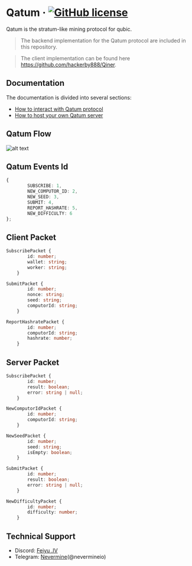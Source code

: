 # Qatum &middot; [![GitHub license](https://img.shields.io/badge/license-MIT-blue.svg)]()

Qatum is the stratum-like mining protocol for qubic.

> The backend implementation for the Qatum protocol are included in this repository.

> The client implementation can be found here https://github.com/hackerby888/Qiner.

## Documentation

The documentation is divided into several sections:

-   [How to interact with Qatum protocol](./docs/how-to-interact-with-qatum.md)
-   [How to host your own Qatum server](./docs/how-to-host-your-own-qatum-server.md)

## Qatum Flow

![alt text](https://imgur.com/bT8K9Es.png)

## Qatum Events Id

```ts
{
        SUBSCRIBE: 1,
        NEW_COMPUTOR_ID: 2,
        NEW_SEED: 3,
        SUBMIT: 4,
        REPORT_HASHRATE: 5,
        NEW_DIFFICULTY: 6
};
```

## Client Packet

```ts
SubscribePacket {
        id: number;
        wallet: string;
        worker: string;
    }

SubmitPacket {
        id: number;
        nonce: string;
        seed: string;
        computorId: string;
    }

ReportHashratePacket {
        id: number;
        computorId: string;
        hashrate: number;
    }
```

## Server Packet

```ts
SubscribePacket {
        id: number;
        result: boolean;
        error: string | null;
    }

NewComputorIdPacket {
        id: number;
        computorId: string;
    }

NewSeedPacket {
        id: number;
        seed: string;
        isEmpty: boolean;
    }

SubmitPacket {
        id: number;
        result: boolean;
        error: string | null;
    }

NewDifficultyPacket {
        id: number;
        difficulty: number;
    }
```

## Technical Support

- Discord: [Feiyu .IV](https://discordapp.com/users/1222420225258164296)
- Telegram: [Nevermine](https://t.me/nevermineio)(@nevermineio)
